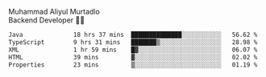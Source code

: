 Muhammad Aliyul Murtadlo
<br>
Backend Developer 👨‍💻
<br>
<!--START_SECTION:waka-->

```txt
Java              18 hrs 37 mins  ██████████████░░░░░░░░░░░   56.62 %
TypeScript        9 hrs 31 mins   ███████▒░░░░░░░░░░░░░░░░░   28.98 %
XML               1 hr 59 mins    █▓░░░░░░░░░░░░░░░░░░░░░░░   06.07 %
HTML              39 mins         ▓░░░░░░░░░░░░░░░░░░░░░░░░   02.02 %
Properties        23 mins         ▒░░░░░░░░░░░░░░░░░░░░░░░░   01.19 %
```

<!--END_SECTION:waka-->
